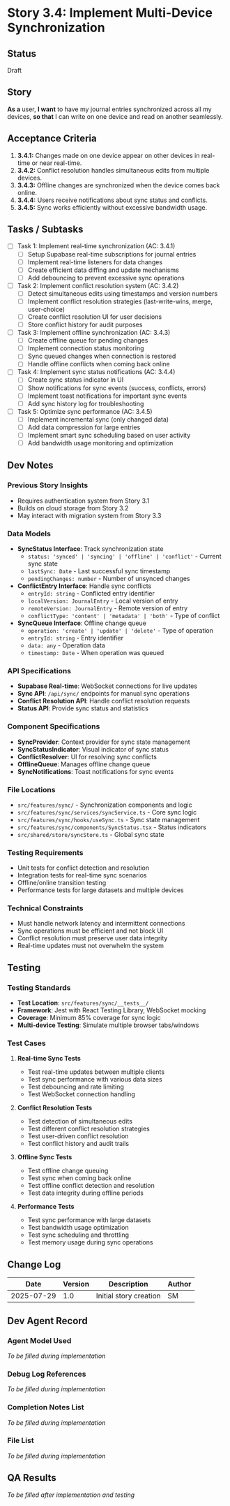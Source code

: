 # Story 3.4: Implement Multi-Device Synchronization

## Status
Draft

## Story
**As a** user,
**I want** to have my journal entries synchronized across all my devices,
**so that** I can write on one device and read on another seamlessly.

## Acceptance Criteria
1. **3.4.1:** Changes made on one device appear on other devices in real-time or near real-time.
2. **3.4.2:** Conflict resolution handles simultaneous edits from multiple devices.
3. **3.4.3:** Offline changes are synchronized when the device comes back online.
4. **3.4.4:** Users receive notifications about sync status and conflicts.
5. **3.4.5:** Sync works efficiently without excessive bandwidth usage.

## Tasks / Subtasks
- [ ] Task 1: Implement real-time synchronization (AC: 3.4.1)
  - [ ] Setup Supabase real-time subscriptions for journal entries
  - [ ] Implement real-time listeners for data changes
  - [ ] Create efficient data diffing and update mechanisms
  - [ ] Add debouncing to prevent excessive sync operations

- [ ] Task 2: Implement conflict resolution system (AC: 3.4.2)
  - [ ] Detect simultaneous edits using timestamps and version numbers
  - [ ] Implement conflict resolution strategies (last-write-wins, merge, user-choice)
  - [ ] Create conflict resolution UI for user decisions
  - [ ] Store conflict history for audit purposes

- [ ] Task 3: Implement offline synchronization (AC: 3.4.3)
  - [ ] Create offline queue for pending changes
  - [ ] Implement connection status monitoring
  - [ ] Sync queued changes when connection is restored
  - [ ] Handle offline conflicts when coming back online

- [ ] Task 4: Implement sync status notifications (AC: 3.4.4)
  - [ ] Create sync status indicator in UI
  - [ ] Show notifications for sync events (success, conflicts, errors)
  - [ ] Implement toast notifications for important sync events
  - [ ] Add sync history log for troubleshooting

- [ ] Task 5: Optimize sync performance (AC: 3.4.5)
  - [ ] Implement incremental sync (only changed data)
  - [ ] Add data compression for large entries
  - [ ] Implement smart sync scheduling based on user activity
  - [ ] Add bandwidth usage monitoring and optimization

## Dev Notes

### Previous Story Insights
- Requires authentication system from Story 3.1
- Builds on cloud storage from Story 3.2
- May interact with migration system from Story 3.3

### Data Models
- **SyncStatus Interface**: Track synchronization state
  - `status: 'synced' | 'syncing' | 'offline' | 'conflict'` - Current sync state
  - `lastSync: Date` - Last successful sync timestamp
  - `pendingChanges: number` - Number of unsynced changes
- **ConflictEntry Interface**: Handle sync conflicts
  - `entryId: string` - Conflicted entry identifier
  - `localVersion: JournalEntry` - Local version of entry
  - `remoteVersion: JournalEntry` - Remote version of entry
  - `conflictType: 'content' | 'metadata' | 'both'` - Type of conflict
- **SyncQueue Interface**: Offline change queue
  - `operation: 'create' | 'update' | 'delete'` - Type of operation
  - `entryId: string` - Entry identifier
  - `data: any` - Operation data
  - `timestamp: Date` - When operation was queued

### API Specifications
- **Supabase Real-time**: WebSocket connections for live updates
- **Sync API**: `/api/sync/` endpoints for manual sync operations
- **Conflict Resolution API**: Handle conflict resolution requests
- **Status API**: Provide sync status and statistics

### Component Specifications
- **SyncProvider**: Context provider for sync state management
- **SyncStatusIndicator**: Visual indicator of sync status
- **ConflictResolver**: UI for resolving sync conflicts
- **OfflineQueue**: Manages offline change queue
- **SyncNotifications**: Toast notifications for sync events

### File Locations
- `src/features/sync/` - Synchronization components and logic
- `src/features/sync/services/syncService.ts` - Core sync logic
- `src/features/sync/hooks/useSync.ts` - Sync state management
- `src/features/sync/components/SyncStatus.tsx` - Status indicators
- `src/shared/store/syncStore.ts` - Global sync state

### Testing Requirements
- Unit tests for conflict detection and resolution
- Integration tests for real-time sync scenarios
- Offline/online transition testing
- Performance tests for large datasets and multiple devices

### Technical Constraints
- Must handle network latency and intermittent connections
- Sync operations must be efficient and not block UI
- Conflict resolution must preserve user data integrity
- Real-time updates must not overwhelm the system

## Testing

### Testing Standards
- **Test Location**: `src/features/sync/__tests__/`
- **Framework**: Jest with React Testing Library, WebSocket mocking
- **Coverage**: Minimum 85% coverage for sync logic
- **Multi-device Testing**: Simulate multiple browser tabs/windows

### Test Cases
1. **Real-time Sync Tests**
   - Test real-time updates between multiple clients
   - Test sync performance with various data sizes
   - Test debouncing and rate limiting
   - Test WebSocket connection handling

2. **Conflict Resolution Tests**
   - Test detection of simultaneous edits
   - Test different conflict resolution strategies
   - Test user-driven conflict resolution
   - Test conflict history and audit trails

3. **Offline Sync Tests**
   - Test offline change queuing
   - Test sync when coming back online
   - Test offline conflict detection and resolution
   - Test data integrity during offline periods

4. **Performance Tests**
   - Test sync performance with large datasets
   - Test bandwidth usage optimization
   - Test sync scheduling and throttling
   - Test memory usage during sync operations

## Change Log
| Date | Version | Description | Author |
|------|---------|-------------|---------|
| 2025-07-29 | 1.0 | Initial story creation | SM |

## Dev Agent Record

### Agent Model Used
*To be filled during implementation*

### Debug Log References
*To be filled during implementation*

### Completion Notes List
*To be filled during implementation*

### File List
*To be filled during implementation*

## QA Results
*To be filled after implementation and testing*

